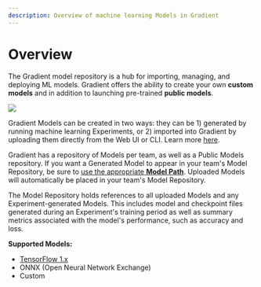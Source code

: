 ```yaml
---
description: Overview of machine learning Models in Gradient
---
```


# Overview

The Gradient model repository is a hub for importing, managing, and deploying ML models. Gradient offers the ability to create your own **custom models** and in addition to launching pre-trained **public models**.

![](https://github.com/Paperspace/Docs/tree/88bb207778a90773b85f31e2408447abc280d97b/.gitbook/assets/image%20%2865%29.png)

Gradient Models can be created in two ways: they can be 1\) generated by running machine learning Experiments, or 2\) imported into Gradient by uploading them directly from the Web UI or CLI. Learn more [here](create-a-model/).

Gradient has a repository of Models per team, as well as a Public Models repository. If you want a Generated Model to appear in your team's Model Repository, be sure to [use the appropriate **Model Path**](create-a-model/model-path.md#default-paths). Uploaded Models will automatically be placed in your team's Model Repository.

The Model Repository holds references to all uploaded Models and any Experiment-generated Models. This includes model and checkpoint files generated during an Experiment's training period as well as summary metrics associated with the model's performance, such as accuracy and loss.

**Supported Models:**

* [TensorFlow 1.x](https://www.tensorflow.org/guide/saved_model)
* ONNX \(Open Neural Network Exchange\) 
* Custom

